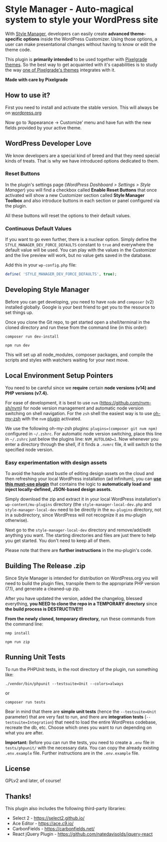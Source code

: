 # Style Manager - Auto-magical system to style your WordPress site

With [Style Manager](https://github.com/pixelgrade/style-manager), developers can easily create **advanced theme-specific options** inside the WordPress Customizer. Using those options, a user can make presentational changes without having to know or edit the theme code.

This plugin is **primarily intended** to be used together with [Pixelgrade themes](https://wordpress.org/themes/author/pixelgrade/). So the best way to get acquainted with it's capabilities is to study the way [one of Pixelgrade's themes](https://github.com/pixelgrade/rosa2-lite/tree/master/inc/integrations/customify) integrates with it.

**Made with care by Pixelgrade**

## How to use it?

First you need to install and activate the stable version. This will always be on [wordpress.org](https://wordpress.org/plugins/style-manager/)

Now go to ‘Appearance -> Customize’ menu and have fun with the new fields provided by your active theme.

## WordPress Developer Love

We know developers are a special kind of breed and that they need special kinds of treats. That is why we have introduced options dedicated to them.

### Reset Buttons

In the plugin's settings page (*WordPress Dashboard > Settings > Style Manager*) you will find a checkbox called **Enable Reset Buttons** that once activated will show a new Customizer section called **Style Manager Toolbox** and also introduce buttons in each section or panel configured via the plugin.

All these buttons will reset the options to their default values.

### Continuous Default Values

If you want to go even further, there is a nuclear option. Simply define the `STYLE_MANAGER_DEV_FORCE_DEFAULTS` constant to `true` and everywhere the default value will be used. You can play with the values in the Customizer and the live preview will work, but no value gets saved in the database.

Add this in your `wp-config.php` file:
```php
define( 'STYLE_MANAGER_DEV_FORCE_DEFAULTS', true);
```

## Developing Style Manager

Before you can get developing, you need to have `node` and `composer` (v2) installed globally. Google is your best friend to get you to the resource to set things up.

Once you clone the Git repo, to get started open a shell/terminal in the cloned directory and run these from the command line (in this order):

```shell
composer run dev-install

npm run dev
```

This will set up all node_modules, composer packages, and compile the scripts and styles with watchers waiting for your next move.

## Local Environment Setup Pointers

You need to be careful since we **require** certain **node versions (v14) and PHP versions (v7.4).**

For ease of development, it is best to use `nvm` (https://github.com/nvm-sh/nvm) for node version management and automatic node version switching on shell navigation. For the `zsh` shell the easiest way is to use [oh-my-zsh](https://github.com/ohmyzsh/ohmyzsh) with the `nvm` [plugin](https://github.com/ohmyzsh/ohmyzsh/tree/master/plugins/nvm) activated.

We use the following oh-my-zsh plugins: `plugins=(composer git nvm npm)` configured in `~/.zshrc`. For automatic node version switching, place this line in `~/.zshrc` just below the plugins line: `NVM_AUTOLOAD=1`. Now whenever you enter a directory through the shell, if it finds a `.nvmrc` file, it will switch to the specified node version.

### Easy experimentation with design assets

To avoid the hassle and bustle of editing design assets on the cloud and then refreshing your local WordPress installation (ad infinitum), you can [**use this must-use plugin**](https://github.com/pixelgrade/style-manager/files/8737998/style-manager-local-dev-mu-plugin.zip) that contains the logic to **automatically load and inject locally-defined, JSON-based design assets.**

Simply download the zip and extract it in your local WordPress installation's `wp-content/mu-plugins` directory (the `style-manager-local-dev.php` and `style-manager-local-dev` need to be directly in the `mu-plugins` directory, not in a subdirectory, since WordPress will not recognize it as mu-plugin otherwise). 

Next go to the `style-manager-local-dev` directory and remove/add/edit anything you want. The starting directories and files are just there to help you get started. You don't need to keep all of them.

Please note that there are **further instructions** in the mu-plugin's code.

## Building The Release .zip 

Since Style Manager is intended for distribution on WordPress.org you will need to build the plugin files, transpile them to the appropriate PHP version (7.1), and generate a cleaned-up zip.

After you have updated the version, added the changelog, blessed everything, **you NEED to clone the repo in a TEMPORARY directory** since **the build process is DESTRUCTIVE!!!**

**From the newly cloned, temporary directory,** run these commands from the command line:

```shell
nmp install

npm run zip
```

## Running Unit Tests

To run the PHPUnit tests, in the root directory of the plugin, run something like:

```shell
./vendor/bin/phpunit --testsuite=Unit --colors=always
```
or
```shell
composer run tests
```

Bear in mind that there are **simple unit tests** (hence the `--testsuite=Unit` parameter) that are very fast to run, and there are **integration tests** (`--testsuite=Integration`) that need to load the entire WordPress codebase, recreate the db, etc. Choose which ones you want to run depending on what you are after.

**Important:** Before you can run the tests, you need to create a `.env` file in `tests/phpunit/` with the necessary data. You can copy the already existing `.env.example` file. Further instructions are in the `.env.example` file.

## License

GPLv2 and later, of course!

## Thanks!
This plugin also includes the following third-party libraries:

* Select 2 - https://select2.github.io/
* Ace Editor - https://ace.c9.io/
* CarbonFields - https://carbonfields.net/
* React jQuery Plugin - https://github.com/natedavisolds/jquery-react
